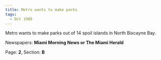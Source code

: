 ```yaml
---  
title: Metro wants to make parks  
tags:  
  - Oct 1980  
---  
```

  
Metro wants to make parks out of 14 spoil islands in North Biscayne Bay.  
  
Newspapers: **Miami Morning News or The Miami Herald**  
  
Page: **2**, Section: **B** 
